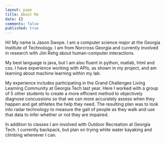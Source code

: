 ```yaml
---
layout: page
title: About Me
date: {}
comments: false
published: true
---
```

    

Hi! My name is Jason Swope. I am a computer science major at the Georgia Institute of Technology. I am from Norcross Georgia and currently involved in research with Jim Rehg about human-computer interactions.
 
My best language is java, but I am also fluent in python, matlab, html and css. I have experience working with APIs, as shown in my project, and am learning about machine learning within my lab.
 
My experience includes participating in the Grand Challenges Living Learning Community at Georgia Tech last year. Here I worked with a group of 5 other students to create a more efficient method to objectively diagnose concussions so that we can more accurately assess when they happen and get athletes the help they need. The resulting plan was to look into radar technology to measure the gait of people as they walk and use that data to infer whether or not they are impaired.
 
In addition to classes I am involved with Outdoor Recreation at Georgia Tech. I currently backpack, but plan on trying white water kayaking and climbing whenever I can.
